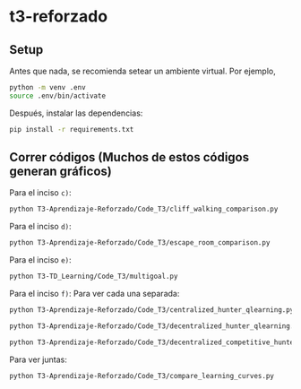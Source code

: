 # t3-reforzado

## Setup
Antes que nada, se recomienda setear un ambiente virtual. Por ejemplo,
```bash
python -m venv .env
source .env/bin/activate
```
Después, instalar las dependencias:
```bash
pip install -r requirements.txt
```

## Correr códigos (Muchos de estos códigos generan gráficos)
Para el inciso `c)`:

```bash
python T3-Aprendizaje-Reforzado/Code_T3/cliff_walking_comparison.py
```
Para el inciso `d)`:

```bash
python T3-Aprendizaje-Reforzado/Code_T3/escape_room_comparison.py
```


Para el inciso `e)`:

```bash
python T3-TD_Learning/Code_T3/multigoal.py
```

Para el inciso `f)`:
Para ver cada una separada:
```bash
python T3-Aprendizaje-Reforzado/Code_T3/centralized_hunter_qlearning.py
```
```bash
python T3-Aprendizaje-Reforzado/Code_T3/decentralized_hunter_qlearning.py
```
```bash
python T3-Aprendizaje-Reforzado/Code_T3/decentralized_competitive_hunter_qlearning.py
```
Para ver juntas:
```bash
python T3-Aprendizaje-Reforzado/Code_T3/compare_learning_curves.py
```

